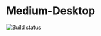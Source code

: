 # Medium-Desktop

[![Build status](https://ci.appveyor.com/api/projects/status/58vac9dqnt5ronbc/branch/master?svg=true)](https://ci.appveyor.com/project/sandboxa13/medium-desktop/branch/master)
